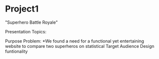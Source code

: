 # Project1

"Superhero Battle Royale"

Presentation Topics:

Purpose
    Problem:
    *We found a need for a functional yet entertaining website to compare two superheros on statistical 
Target Audience
Design
funtionality


